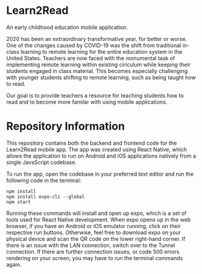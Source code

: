 # Learn2Read
An early childhood education mobile application.

2020 has been an extraordinary transformative year, for better or worse. One of the changes caused by COVID-19 was the shift from traditional in-class learning 
to remote learning for the entire education system in the United States. Teachers are now faced with the monumental task of implementing remote learning within
existing ciriculum while keeping their students engaged in class material. This becomes especially challenging with younger students shifting to remote learning,
such as being taught how to read.

Our goal is to provide teachers a resource for teaching students how to read and to become more familar with using mobile applications.

# Repository Information

This repository contains both the backend and frontend code for the Learn2Read mobile app. The app was created using React Native, which allows the application
to run on Android and iOS applications natively from a single JavsScript codebase. 

To run the app, open the codebase in your preferred text editor and run the following code in the terminal:
```
npm install
npm install expo-cli --global
npm start
```

Running these commands will install and open up expo, which is a set of tools used for React Native development. When expo opens up in the web browser, if you have
an Android or iOS emulator running, click on their respective run buttons. Otherwise, feel free to download expo on your physical device and scan the QR code on the 
lower right-hand corner. If there is an issue with the LAN connection, switch over to the Tunnel connection. If there are further connection issues, or code 500 errors
rendering on your screen, you may have to run the terminal commands again.

